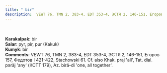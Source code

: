 ```yaml
---
title: " bir"
description:  VEWT 76, TMN 2, 383-4, EDT 353-4, ЭСТЯ 2, 146-151, Егоров 157, Федотов I 421-422, Stachowski 61. Cf. also Khak. praj 'all', Tat. dial. pǝräj 'any' (КСТТ 179), Az. birä-di 'one, all together'.
---
```

<strong></strong><br><br>
<strong>Karakalpak</strong>:  bir<br>
<strong>Salar</strong>:  pyr, pir, pur (Kakuk)<br>
<strong>Kumyk</strong>:  bir<br>
<strong>Comments</strong>:  VEWT 76, TMN 2, 383-4, EDT 353-4, ЭСТЯ 2, 146-151, Егоров 157, Федотов I 421-422, Stachowski 61. Cf. also Khak. praj 'all', Tat. dial. pǝräj 'any' (КСТТ 179), Az. birä-di 'one, all together'.<br>


